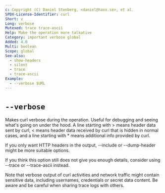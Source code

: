 ```yaml
---
c: Copyright (C) Daniel Stenberg, <daniel@haxx.se>, et al.
SPDX-License-Identifier: curl
Short: v
Long: verbose
Mutexed: trace trace-ascii
Help: Make the operation more talkative
Category: important verbose global
Added: 4.0
Multi: boolean
Scope: global
See-also:
  - show-headers
  - silent
  - trace
  - trace-ascii
Example:
  - --verbose $URL
---
```


# `--verbose`

Makes curl verbose during the operation. Useful for debugging and seeing
what's going on under the hood. A line starting with \> means header data sent
by curl, \< means header data received by curl that is hidden in normal cases,
and a line starting with * means additional info provided by curl.

If you only want HTTP headers in the output, --include or --dump-header might
be more suitable options.

If you think this option still does not give you enough details, consider using
--trace or --trace-ascii instead.

Note that verbose output of curl activities and network traffic might contain
sensitive data, including usernames, credentials or secret data content. Be
aware and be careful when sharing trace logs with others.
